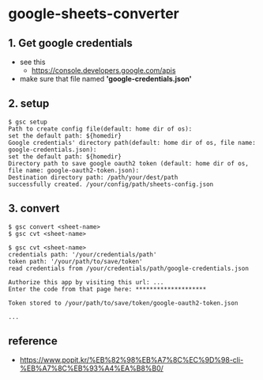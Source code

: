 # google-sheets-converter

## 1. Get google credentials

- see this
  - https://console.developers.google.com/apis
- make sure that file named **'google-credentials.json'**

## 2. setup

```
$ gsc setup
Path to create config file(default: home dir of os):
set the default path: ${homedir}
Google credentials' directory path(default: home dir of os, file name: google-credentials.json):
set the default path: ${homedir}
Directory path to save google oauth2 token (default: home dir of os, file name: google-oauth2-token.json):
Destination directory path: /path/your/dest/path
successfully created. /your/config/path/sheets-config.json
```

## 3. convert

```
$ gsc convert <sheet-name>
$ gsc cvt <sheet-name>
```
```
$ gsc cvt <sheet-name>
credentials path: '/your/credentials/path'
token path: '/your/path/to/save/token'
read credentials from /your/credentials/path/google-credentials.json

Authorize this app by visiting this url: ...
Enter the code from that page here: ********************

Token stored to /your/path/to/save/token/google-oauth2-token.json

...
```


## reference

- https://www.popit.kr/%EB%82%98%EB%A7%8C%EC%9D%98-cli-%EB%A7%8C%EB%93%A4%EA%B8%B0/
